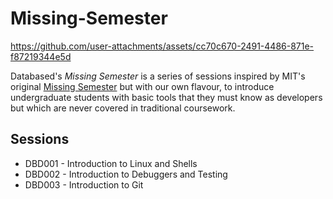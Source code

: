 # Missing-Semester


https://github.com/user-attachments/assets/cc70c670-2491-4486-871e-f87219344e5d


Databased's _Missing Semester_ is a series of sessions inspired by MIT's original [Missing Semester](https://missing.csail.mit.edu) but with our own flavour, to introduce undergraduate students with basic tools that they must know as developers but which are never covered in traditional coursework.

## Sessions

- DBD001 - Introduction to Linux and Shells
- DBD002 - Introduction to Debuggers and Testing
- DBD003 - Introduction to Git
